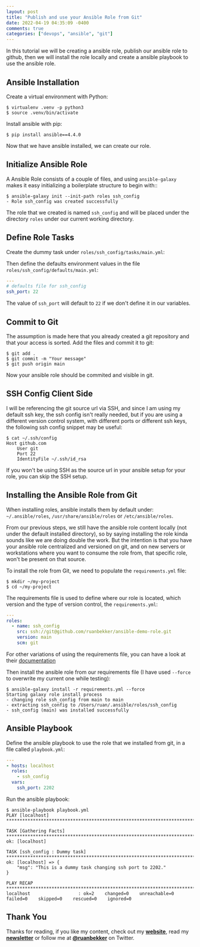 ```yaml
---
layout: post
title: "Publish and use your Ansible Role from Git"
date: 2022-04-19 04:35:09 -0400
comments: true
categories: ["devops", "ansible", "git"]
---
```


In this tutorial we will be creating a ansible role, publish our ansible role to github, then we will install the role locally and create a ansible playbook to use the ansible role.

## Ansible Installation

Create a virtual environment with Python:

```
$ virtualenv .venv -p python3
$ source .venv/bin/activate
```

Install ansible with pip:

```
$ pip install ansible==4.4.0
```

Now that we have ansible installed, we can create our role.

## Initialize Ansible Role

A Ansible Role consists of a couple of files, and using `ansible-galaxy` makes it easy initializing a boilerplate structure to begin with::

```
$ ansible-galaxy init --init-path roles ssh_config
- Role ssh_config was created successfully
```

The role that we created is named `ssh_config` and will be placed under the directory `roles` under our current working directory.

## Define Role Tasks

Create the dummy task under `roles/ssh_config/tasks/main.yml`:

<script src="https://gist.github.com/ruanbekker/4971be45476915ba877bb444a9ff1c0b.js"></script>

Then define the defaults environment values in the file `roles/ssh_config/defaults/main.yml`:

```yaml
---
# defaults file for ssh_config
ssh_port: 22
```

The value of `ssh_port` will default to `22` if we don't define it in our variables.

## Commit to Git

The assumption is made here that you already created a git repository and that your access is sorted. Add the files and commit it to git:

```
$ git add .
$ git commit -m "Your message"
$ git push origin main
```

Now your ansible role should be commited and visible in git.

## SSH Config Client Side

I will be referencing the git source url via SSH, and since I am using my default ssh key, the ssh config isn't really needed, but if you are using a different version control system, with different ports or different ssh keys, the following ssh config snippet may be useful:

```
$ cat ~/.ssh/config
Host github.com
    User git
    Port 22
    IdentityFile ~/.ssh/id_rsa
```

If you won't be using SSH as the source url in your ansible setup for your role, you can skip the SSH setup.

## Installing the Ansible Role from Git

When installing roles, ansible installs them by default under: `~/.ansible/roles`, `/usr/share/ansible/roles` or `/etc/ansible/roles`.

From our previous steps, we still have the ansible role content locally (not under the default installed directory), so by saying installing the role kinda sounds like we are doing double the work. But the intention is that you have your ansible role centralized and versioned on git, and on new servers or workstations where you want to consume the role from, that specific role, won't be present on that source.

To install the role from Git, we need to populate the `requirements.yml` file:

```
$ mkdir ~/my-project
$ cd ~/my-project
```

The requirements file is used to define where our role is located, which version and the type of version control, the `requirements.yml`:

```yaml
---
roles:
  - name: ssh_config
    src: ssh://git@github.com/ruanbekker/ansible-demo-role.git
    version: main
    scm: git
```

For other variations of using the requirements file, you can have a look at their [documentation](https://galaxy.ansible.com/docs/using/installing.html#installing-multiple-roles-from-a-file)

Then install the ansible role from our requirements file (I have used `--force` to overwrite my current one while testing):

```
$ ansible-galaxy install -r requirements.yml --force
Starting galaxy role install process
- changing role ssh_config from main to main
- extracting ssh_config to /Users/ruan/.ansible/roles/ssh_config
- ssh_config (main) was installed successfully
```

## Ansible Playbook

Define the ansible playbook to use the role that we installed from git, in a file called `playbook.yml`:

```yaml
---
- hosts: localhost
  roles:
    - ssh_config
  vars:
    ssh_port: 2202
```

Run the ansible playbook:

```
$ ansible-playbook playbook.yml
PLAY [localhost] *********************************************************************************************

TASK [Gathering Facts] ***************************************************************************************
ok: [localhost]

TASK [ssh_config : Dummy task] *******************************************************************************
ok: [localhost] => {
    "msg": "This is a dummy task changing ssh port to 2202."
}

PLAY RECAP ***************************************************************************************************
localhost                  : ok=2    changed=0    unreachable=0    failed=0    skipped=0    rescued=0    ignored=0
```

## Thank You

Thanks for reading, if you like my content, check out my **[website](https://ruan.dev)**, read my **[newsletter](http://digests.ruanbekker.com/?via=ruanbekker-blog)** or follow me at **[@ruanbekker](https://twitter.com/ruanbekker)** on Twitter.


